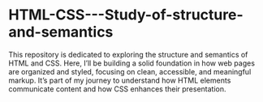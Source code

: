 # HTML-CSS---Study-of-structure-and-semantics
This repository is dedicated to exploring the structure and semantics of HTML and CSS. Here, I’ll be building a solid foundation in how web pages are organized and styled, focusing on clean, accessible, and meaningful markup. It’s part of my journey to understand how HTML elements communicate content and how CSS enhances their presentation. 
